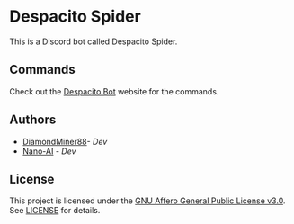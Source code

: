 <link rel="stylesheet" href="https://stackpath.bootstrapcdn.com/bootstrap/4.5.0/css/bootstrap.min.css" integrity="sha384-9aIt2nRpC12Uk9gS9baDl411NQApFmC26EwAOH8WgZl5MYYxFfc+NcPb1dKGj7Sk" crossorigin="anonymous">

# Despacito Spider
This is a Discord bot called Despacito Spider.

## Commands
Check out the [Despacito Bot](https://diamondminer88.github.io/despacito-spider/) website for the commands.

## Authors
- [DiamondMiner88](https://github.com/DiamondMiner88)- _Dev_
- [Nano-AI](https://github.com/Nano-AI) - _Dev_

## License
This project is licensed under the [GNU Affero General Public License v3.0](https://choosealicense.com/licenses/agpl-3.0/). See [LICENSE](https://github.com/DiamondMiner88/despacito-spider/blob/master/LICENSE) for details.
